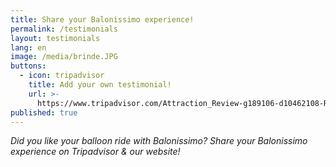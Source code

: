 ```yaml
---
title: Share your Balonissimo experience!
permalink: /testimonials
layout: testimonials
lang: en
image: /media/brinde.JPG
buttons:
  - icon: tripadvisor
    title: Add your own testimonial!
    url: >-
      https://www.tripadvisor.com/Attraction_Review-g189106-d10462108-Reviews-Balonissimo-Evora_Evora_District_Alentejo.html
published: true
---
```

_Did you like your balloon ride with Balonissimo? Share your Balonissimo experience on Tripadvisor & our website!_
